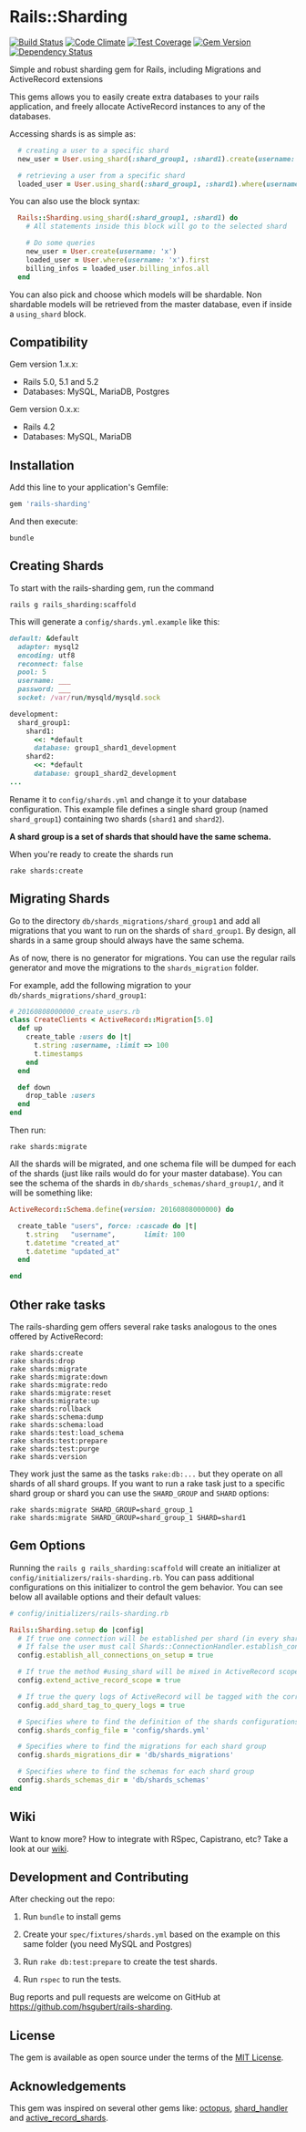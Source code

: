 # Rails::Sharding

[![Build Status](https://travis-ci.org/hsgubert/rails-sharding.svg?branch=master)](https://travis-ci.org/hsgubert/rails-sharding)
[![Code Climate](https://codeclimate.com/github/hsgubert/rails-sharding/badges/gpa.svg)](https://codeclimate.com/github/hsgubert/rails-sharding)
[![Test Coverage](https://codeclimate.com/github/hsgubert/rails-sharding/badges/coverage.svg)](https://codeclimate.com/github/hsgubert/rails-sharding/coverage)
[![Gem Version](https://badge.fury.io/rb/rails-sharding.svg)](https://badge.fury.io/rb/rails-sharding)
[![Dependency Status](https://gemnasium.com/badges/github.com/hsgubert/rails-sharding.svg)](https://gemnasium.com/github.com/hsgubert/rails-sharding)

Simple and robust sharding gem for Rails, including Migrations and ActiveRecord extensions

This gems allows you to easily create extra databases to your rails application, and freely allocate ActiveRecord instances to any of the databases.

Accessing shards is as simple as:
```ruby
  # creating a user to a specific shard
  new_user = User.using_shard(:shard_group1, :shard1).create(username: 'x')

  # retrieving a user from a specific shard
  loaded_user = User.using_shard(:shard_group1, :shard1).where(username: 'x').first
```

You can also use the block syntax:
```ruby
  Rails::Sharding.using_shard(:shard_group1, :shard1) do
    # All statements inside this block will go to the selected shard

    # Do some queries
    new_user = User.create(username: 'x')
    loaded_user = User.where(username: 'x').first
    billing_infos = loaded_user.billing_infos.all
  end
```

You can also pick and choose which models will be shardable. Non shardable models will be retrieved from the master database, even if inside a `using_shard` block.

## Compatibility
Gem version 1.x.x:
* Rails 5.0, 5.1 and 5.2
* Databases: MySQL, MariaDB, Postgres

Gem version 0.x.x:
* Rails 4.2
* Databases: MySQL, MariaDB


## Installation

Add this line to your application's Gemfile:

```ruby
gem 'rails-sharding'
```

And then execute:
```
bundle
```

## Creating Shards

To start with the rails-sharding gem, run the command
```
rails g rails_sharding:scaffold
```

This will generate a `config/shards.yml.example` like this:
```ruby
default: &default
  adapter: mysql2
  encoding: utf8
  reconnect: false
  pool: 5
  username: ___
  password: ___
  socket: /var/run/mysqld/mysqld.sock

development:
  shard_group1:
    shard1:
      <<: *default
      database: group1_shard1_development
    shard2:
      <<: *default
      database: group1_shard2_development
...
```

Rename it to `config/shards.yml` and change it to your database configuration. This example file defines a single shard group (named `shard_group1`) containing two shards (`shard1` and `shard2`).

**A shard group is a set of shards that should have the same schema.**

When you're ready to create the shards run
```
rake shards:create
```

## Migrating Shards
Go to the directory `db/shards_migrations/shard_group1` and add all migrations that you want to run on the shards of `shard_group1`. By design, all shards in a same group should always have the same schema.


As of now, there is no generator for migrations. You can use the regular rails generator and move the migrations to the `shards_migration` folder.


For example, add the following migration to your `db/shards_migrations/shard_group1`:
```ruby
# 20160808000000_create_users.rb
class CreateClients < ActiveRecord::Migration[5.0]
  def up
    create_table :users do |t|
      t.string :username, :limit => 100
      t.timestamps
    end
  end

  def down
    drop_table :users
  end
end
```

Then run:
```
rake shards:migrate
```

All the shards will be migrated, and one schema file will be dumped for each of the shards (just like rails would do for your master database). You can see the schema of the shards in `db/shards_schemas/shard_group1/`, and it will be something like:
```ruby
ActiveRecord::Schema.define(version: 20160808000000) do

  create_table "users", force: :cascade do |t|
    t.string   "username",       limit: 100
    t.datetime "created_at"
    t.datetime "updated_at"
  end

end
```

## Other rake tasks
The rails-sharding gem offers several rake tasks analogous to the ones offered by ActiveRecord:
```
rake shards:create                                      
rake shards:drop                                        
rake shards:migrate                                     
rake shards:migrate:down                                
rake shards:migrate:redo                                
rake shards:migrate:reset                               
rake shards:migrate:up                                  
rake shards:rollback                                    
rake shards:schema:dump                                 
rake shards:schema:load                                 
rake shards:test:load_schema                            
rake shards:test:prepare                                
rake shards:test:purge               
rake shards:version
```

They work just the same as the tasks `rake:db:...` but they operate on all shards of all shard groups. If you want to run a rake task just to a specific shard group or shard you can use the `SHARD_GROUP` and `SHARD` options:
```
rake shards:migrate SHARD_GROUP=shard_group_1
rake shards:migrate SHARD_GROUP=shard_group_1 SHARD=shard1
```

## Gem Options
Running the `rails g rails_sharding:scaffold` will create an initializer at `config/initializers/rails-sharding.rb`. You can pass additional configurations on this initializer to control the gem behavior. You can see below all available options and their default values:
```ruby
# config/initializers/rails-sharding.rb

Rails::Sharding.setup do |config|
  # If true one connection will be established per shard (in every shard group) on startup.
  # If false the user must call Shards::ConnectionHandler.establish_connection(shard_group, shard_name) manually at least once before using each shard.
  config.establish_all_connections_on_setup = true

  # If true the method #using_shard will be mixed in ActiveRecord scopes. Put this to false if you don't want the gem to modify ActiveRecord
  config.extend_active_record_scope = true

  # If true the query logs of ActiveRecord will be tagged with the corresponding shard you're querying
  config.add_shard_tag_to_query_logs = true

  # Specifies where to find the definition of the shards configurations
  config.shards_config_file = 'config/shards.yml'

  # Specifies where to find the migrations for each shard group
  config.shards_migrations_dir = 'db/shards_migrations'

  # Specifies where to find the schemas for each shard group
  config.shards_schemas_dir = 'db/shards_schemas'
end
```

## Wiki
Want to know more? How to integrate with RSpec, Capistrano, etc? Take a look at our [wiki](https://github.com/hsgubert/rails-sharding/wiki).

## Development and Contributing

After checking out the repo:

1. Run `bundle` to install gems

1. Create your `spec/fixtures/shards.yml` based on the example on this same folder (you need MySQL and Postgres)

1. Run `rake db:test:prepare` to create the test shards.

1. Run `rspec` to run the tests.

Bug reports and pull requests are welcome on GitHub at https://github.com/hsgubert/rails-sharding.


## License

The gem is available as open source under the terms of the [MIT License](http://opensource.org/licenses/MIT).

## Acknowledgements

This gem was inspired on several other gems like: [octopus](https://github.com/thiagopradi/octopus), [shard_handler](https://github.com/locaweb/shard_handler) and [active_record_shards](https://github.com/zendesk/active_record_shards).
